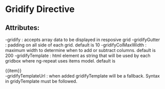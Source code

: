 Gridify Directive
====

Attributes:
---
-gridify : accepts array data to be displayed in resposive grid
-gridifyGutter : padding on all side of each grid. default is 10
-gridifyColMaxWidth : maximum width to determine when to add or subtract columns. default is 200
-gridifyTemplate : html element as string that will be used by each gridbox where ng-repeat uses items model. default is <div class="gridy-box item" ng-repeat="item in items track by $index" ng-model="item">{{item}}</div>
-gridifyTemplateUrl : when added gridifyTemplate will be a fallback. Syntax in gridyTemplate must be followed.
